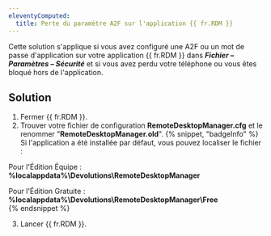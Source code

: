 ```yaml
---
eleventyComputed:
  title: Perte du paramètre A2F sur l'application {{ fr.RDM }}
---
```

Cette solution s'applique si vous avez configuré une A2F ou un mot de passe d'application sur votre application {{ fr.RDM }} dans ***Fichier – Paramètres – Sécurité*** et si vous avez perdu votre téléphone ou vous êtes bloqué hors de l'application.
## Solution
1. Fermer {{ fr.RDM }}.
1. Trouver votre fichier de configuration **RemoteDesktopManager.cfg** et le renommer "**RemoteDesktopManager.old**". 
{% snippet, "badgeInfo" %}
Si l'application a été installée par défaut, vous pouvez localiser le fichier :  

Pour l'Édition Équipe : **%localappdata%\Devolutions\RemoteDesktopManager**  

Pour l'Édition Gratuite : **%localappdata%\Devolutions\RemoteDesktopManager\Free**  
{% endsnippet %}  

3. Lancer {{ fr.RDM }}.
